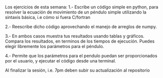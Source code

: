 Los ejercicios de esta semana: 
1.- Escribe un código simple en python, para resolver la ecuación de movimiento de un péndulo simple utilizando la sintaxis básica, i.e cómo si fuera C/fortran

2.- Reescribe dicho código aprovechando el manejo de arreglos de numpy.

3.- En ambos casos muestra tus resultados usando tablas y gráficos. Compara los resultados, en terminos de los tiempos de ejecución. Puedes elegir libremente los parámetros para el péndulo.

4.- Permite que los parámetros para el pendulo puedan ser proporcionados por el usuario, y ejecutar el código desde una terminal.

Al finalizar la sesión, i.e. 7pm deben subir su actualización al repositorio
